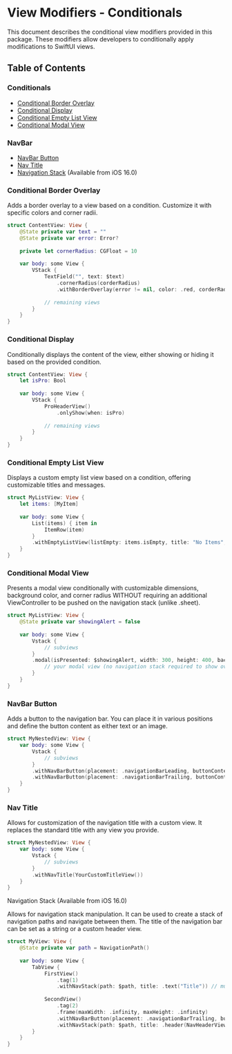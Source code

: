 # View Modifiers - Conditionals

This document describes the conditional view modifiers provided in this package. These modifiers allow developers to conditionally apply modifications to SwiftUI views.

## Table of Contents
### Conditionals
- [Conditional Border Overlay](#conditional-border-overlay)
- [Conditional Display](#conditional-display)
- [Conditional Empty List View](#conditional-empty-list-view)
- [Conditional Modal View](#conditional-modal-view)

### NavBar
- [NavBar Button](#navBar-button)
- [Nav Title](#nav-title)
- [Navigation Stack](#navigation-stack) (Available from iOS 16.0)


### Conditional Border Overlay

Adds a border overlay to a view based on a condition. Customize it with specific colors and corner radii.
```swift
struct ContentView: View {
    @State private var text = ""
    @State private var error: Error?
    
    private let cornerRadius: CGFloat = 10
    
    var body: some View {
        VStack {
            TextField("", text: $text)
                .cornerRadius(corderRadius)
                .withBorderOverlay(error != nil, color: .red, corderRadius: corderRadius)
            
            // remaining views
        }
    }
}
```

### Conditional Display

Conditionally displays the content of the view, either showing or hiding it based on the provided condition.
```swift
struct ContentView: View {
    let isPro: Bool
    
    var body: some View {
        VStack {
            ProHeaderView()
                .onlyShow(when: isPro)
                
            // remaining views
        }
    }
}
```

### Conditional Empty List View

Displays a custom empty list view based on a condition, offering customizable titles and messages.
```swift
struct MyListView: View {
    let items: [MyItem]
    
    var body: some View {
        List(items) { item in
            ItemRow(item)
        }
        .withEmptyListView(listEmpty: items.isEmpty, title: "No Items", message: "Please add some items to your list.")
    }
}
```

### Conditional Modal View

Presents a modal view conditionally with customizable dimensions, background color, and corner radius WITHOUT requiring an additional ViewController to be pushed on the navigation stack (unlike .sheet).
```swift
struct MyListView: View {
    @State private var showingAlert = false
    
    var body: some View {
        Vstack {
            // subviews
        }
        .modal(isPresented: $showingAlert, width: 300, height: 400, backgroundColor: .white, cornerRadius: 20) {
            // your modal view (no navigation stack required to show over current view)
        }
    }
}
```

### NavBar Button

Adds a button to the navigation bar. You can place it in various positions and define the button content as either text or an image.
```swift
struct MyNestedView: View {
    var body: some View {
        Vstack {
            // subviews
        }
        .withNavBarButton(placement: .navigationBarLeading, buttonContent: .text("cancel"), action: { /* Your action code here */ })
        .withNavBarButton(placement: .navigationBarTrailing, buttonContent: .image("plus"), action: { /* Your action code here */ })
    }
}
```

### Nav Title

Allows for customization of the navigation title with a custom view. It replaces the standard title with any view you provide.
```swift
struct MyNestedView: View {
    var body: some View {
        Vstack {
            // subviews
        }
        .withNavTitle(YourCustomTitleView())
    }
}
```

Navigation Stack (Available from iOS 16.0)

Allows for navigation stack manipulation. It can be used to create a stack of navigation paths and navigate between them. The title of the navigation bar can be set as a string or a custom header view.
```swift
struct MyView: View {
    @State private var path = NavigationPath()
    
    var body: some View {
        TabView { 
            FirstView()
                .tag(1)
                .withNavStack(path: $path, title: .text("Title")) // must be LAST modifier on view
                
            SecondView()
                .tag(2)
                .frame(maxWidth: .infinity, maxHeight: .infinity)
                .withNavBarButton(placement: .navigationBarTrailing, buttonContent: .image("plus"), action: { /* Your action code here */ })
                .withNavStack(path: $path, title: .header(NavHeaderView())) // must be LAST modifier on view
        }
    }
}
```

